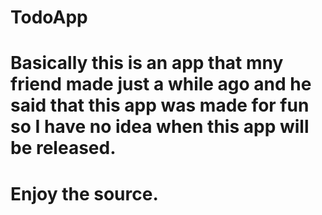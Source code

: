 # TodoApp
# Basically this is an app that mny friend made just a while ago and he said that this app was made for fun so I have no idea when this app will be released.
# Enjoy the source.

